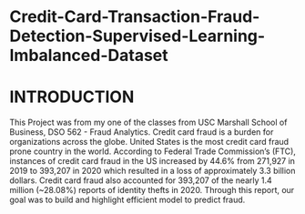 # Credit-Card-Transaction-Fraud-Detection-Supervised-Learning-Imbalanced-Dataset

# INTRODUCTION

This Project was from my one of the classes from USC Marshall School of Business, DSO 562 - Fraud Analytics. Credit card fraud is a burden for organizations across the globe. United States is the most credit card fraud prone country in the world. According to Federal Trade Commission’s (FTC), instances of credit card fraud in the US increased by 44.6% from 271,927 in 2019 to 393,207 in 2020 which resulted in a loss of approximately 3.3 billion dollars. Credit card fraud also accounted for 393,207 of the nearly 1.4 million (~28.08%) reports of identity thefts in 2020. Through this report, our goal was to build and highlight efficient model to predict fraud.
